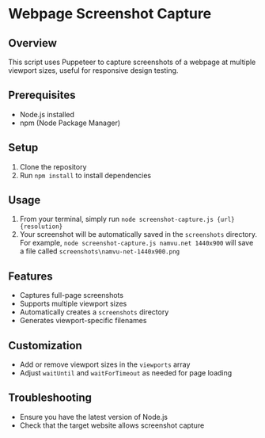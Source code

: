 # Webpage Screenshot Capture

## Overview
This script uses Puppeteer to capture screenshots of a webpage at multiple viewport sizes, useful for responsive design testing.

## Prerequisites
- Node.js installed
- npm (Node Package Manager)

## Setup
1. Clone the repository
2. Run `npm install` to install dependencies

## Usage
1. From your terminal, simply run `node screenshot-capture.js {url} {resolution}`
2. Your screenshot will be automatically saved in the `screenshots` directory. For example, `node screenshot-capture.js namvu.net 1440x900` will save a file called `screenshots\namvu-net-1440x900.png`

## Features
- Captures full-page screenshots
- Supports multiple viewport sizes
- Automatically creates a `screenshots` directory
- Generates viewport-specific filenames

## Customization
- Add or remove viewport sizes in the `viewports` array
- Adjust `waitUntil` and `waitForTimeout` as needed for page loading

## Troubleshooting
- Ensure you have the latest version of Node.js
- Check that the target website allows screenshot capture
